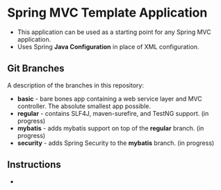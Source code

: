 # Spring MVC Template Application
*   This application can be used as a starting point for any Spring MVC application.
*   Uses Spring __Java Configuration__ in place of XML configuration.

## Git Branches
A description of the branches in this repository:

*   __basic__ - bare bones app containing a web service layer and MVC controller.  The absolute smallest app possible.
*   __regular__ - contains SLF4J, maven-surefire, and TestNG support. (in progress)
*   __mybatis__ - adds mybatis support on top of the __regular__ branch. (in progress)
*   __security__ - adds Spring Security to the __mybatis__ branch. (in progress)

## Instructions
*